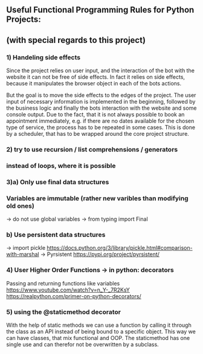 ## Useful Functional Programming Rules for Python Projects:
## (with special regards to this project)

### 1) Handeling side effects
Since the project relies on user input, 
and the interaction of the bot with the website
it can not be free of side effects.
In fact it relies on side effects, because it 
manipulates the browser object in each of the bots actions.

But the goal is to move the side effects to the edges 
of the project. The user input of necessary information 
is implemented in the beginning, followed by the business logic
and finally the bots interaction with the website and
some console output. 
Due to the fact, that it is not always possible to book an appointment 
immediately, e.g. if there are no dates available for the chosen 
type of service, the process has to be repeated in some cases.
This is done by a scheduler, that has to be wrapped around the core
project structure.

### 2) try to use recursion / list comprehensions / generators 
###    instead of loops, where it is possible

### 3)a) Only use final data structures
###      Variables are immutable (rather new varibles than modifying old ones)
   -> do not use global variables
   -> from typing import Final
###   b) Use persistent data structures
   -> import pickle
   https://docs.python.org/3/library/pickle.html#comparison-with-marshal
   -> Pyrsistent
   https://pypi.org/project/pyrsistent/
### 4) User Higher Order Functions -> in python: decorators
Passing and returning functions like variables
   https://www.youtube.com/watch?v=n_Y-_7R2KsY
   https://realpython.com/primer-on-python-decorators/

### 5) using the @staticmethod decorator
With the help of static methods we can use a function by calling it through the
class as an API instead of being bound to a specific object.
This way we can have classes, that mix functional and OOP. 
The staticmethod has one single use and can therefor not be overwritten by
a subclass. 


